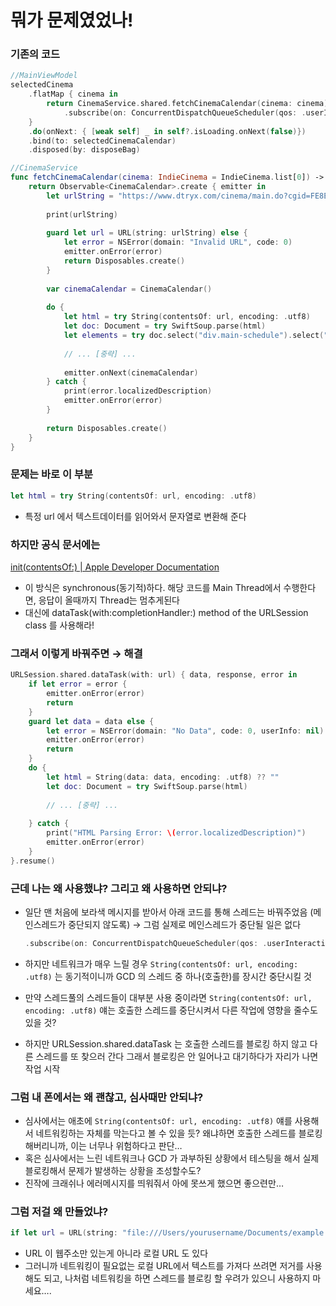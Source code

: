 # 뭐가 문제였었나!

### 기존의 코드

```swift
//MainViewModel
selectedCinema
    .flatMap { cinema in
        return CinemaService.shared.fetchCinemaCalendar(cinema: cinema)
            .subscribe(on: ConcurrentDispatchQueueScheduler(qos: .userInteractive))
    }
    .do(onNext: { [weak self] _ in self?.isLoading.onNext(false)})
    .bind(to: selectedCinemaCalendar)
    .disposed(by: disposeBag)

//CinemaService
func fetchCinemaCalendar(cinema: IndieCinema = IndieCinema.list[0]) -> Observable<CinemaCalendar> {
    return Observable<CinemaCalendar>.create { emitter in
        let urlString = "https://www.dtryx.com/cinema/main.do?cgid=FE8EF4D2-F22D-4802-A39A-D58F23A29C1E&BrandCd=\(cinema.code[0])&CinemaCd=\(cinema.code[1])"
        
        print(urlString)
        
        guard let url = URL(string: urlString) else {
            let error = NSError(domain: "Invalid URL", code: 0)
            emitter.onError(error)
            return Disposables.create()
        }
        
        var cinemaCalendar = CinemaCalendar()
        
        do {
            let html = try String(contentsOf: url, encoding: .utf8)
            let doc: Document = try SwiftSoup.parse(html)
            let elements = try doc.select("div.main-schedule").select("div.swiper-slide").select("a")
            
            // ... [중략] ...
            
            emitter.onNext(cinemaCalendar)
        } catch {
            print(error.localizedDescription)
            emitter.onError(error)
        }
        
        return Disposables.create()
    }
}
```

### 문제는 바로 이 부분

```swift
let html = try String(contentsOf: url, encoding: .utf8)
```

- 특정 url 에서 텍스트데이터를 읽어와서 문자열로 변환해 준다

### 하지만 공식 문서에는

[init(contentsOf:) | Apple Developer Documentation](https://rusutikaa.github.io/docs/developer.apple.com/documentation/foundation/nsdata/1413892-init.html)

- 이 방식은 synchronous(동기적)하다. 해당 코드를 Main Thread에서 수행한다면, 응답이 올때까지 Thread는 멈추게된다
- 대신에 dataTask(with:completionHandler:) method of the URLSession class 를 사용해라!

### 그래서 이렇게 바꿔주면 → 해결

```swift
URLSession.shared.dataTask(with: url) { data, response, error in
    if let error = error {
        emitter.onError(error)
        return
    }
    guard let data = data else {
        let error = NSError(domain: "No Data", code: 0, userInfo: nil)
        emitter.onError(error)
        return
    }
    do {
        let html = String(data: data, encoding: .utf8) ?? ""
        let doc: Document = try SwiftSoup.parse(html)
        
        // ... [중략] ...
        
    } catch {
        print("HTML Parsing Error: \(error.localizedDescription)")
        emitter.onError(error)
    }
}.resume()
```

### 근데 나는 왜 사용했냐? 그리고 왜 사용하면 안되냐?

- 일단 맨 처음에 보라색 메시지를 받아서 아래 코드를 통해 스레드는 바꿔주었음 (메인스레드가 중단되지 않도록) → 그럼 실제로 메인스레드가 중단될 일은 없다
    
    ```swift
    .subscribe(on: ConcurrentDispatchQueueScheduler(qos: .userInteractive))
    ```
    
- 하지만 네트워크가 매우 느릴 경우 `String(contentsOf: url, encoding: .utf8)` 는 동기적이니까 GCD 의 스레드 중 하나(호출한)를 장시간 중단시킬 것
- 만약 스레드풀의 스레드들이 대부분 사용 중이라면 `String(contentsOf: url, encoding: .utf8)` 얘는 호출한 스레드를 중단시켜서 다른 작업에 영향을 줄수도 있을 것?
- 하지만 URLSession.shared.dataTask 는 호출한 스레드를 블로킹 하지 않고 다른 스레드를 또 찾으러 간다 그래서 블로킹은 안 일어나고 대기하다가 자리가 나면 작업 시작

### 그럼 내 폰에서는 왜 괜찮고, 심사때만 안되냐?

- 심사에서는 애초에 `String(contentsOf: url, encoding: .utf8)` 얘를 사용해서 네트워킹하는 자체를 막는다고 볼 수 있을 듯? 왜냐하면 호출한 스레드를 블로킹해버리니까, 이는 너무나 위험하다고 판단…
- 혹은 심사에서는 느린 네트워크나 GCD 가 과부하된 상황에서 테스팅을 해서 실제 블로킹해서 문제가 발생하는 상황을 조성할수도?
- 진작에 크래쉬나 에러메시지를 띄워줘서 아에 못쓰게 했으면 좋으련만…

### 그럼 저걸 왜 만들었냐?

```swift
if let url = URL(string: "file:///Users/yourusername/Documents/example.txt")
```

- URL 이 웹주소만 있는게 아니라 로컬 URL 도 있다
- 그러니까 네트워킹이 필요없는 로컬 URL에서 텍스트를 가져다 쓰려면 저거를 사용해도 되고, 나처럼 네트워킹을 하면 스레드를 블로킹 할 우려가 있으니 사용하지 마세요….
